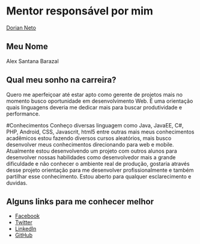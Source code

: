 # Mentor responsável por mim

[Dorian Neto](/profiles/mentors/profiles/dorian_neto.md)

## Meu Nome

Alex Santana Barazal

## Qual meu sonho na carreira?

Quero me aperfeiçoar até estar apto como gerente de projetos mais no momento
busco oportunidade em desenvolvimento Web. É uma orientação quais linguagens
deveria me dedicar mais para buscar produtividade e performance.

#Conhecimentos
Conheço diversas linguagem como Java, JavaEE, C#, PHP, Android, CSS, Javascrit, html5 entre outras mais meus conhecimentos acadêmicos estou fazendo diversos cursos aleatórios, mais busco desenvolver meus conhecimentos direcionando para web e mobile.
Atualmente estou desenvolvendo um projeto com outros alunos para desenvolver nossas habilidades como desenvolvedor mais a grande dificuldade e não conhecer o ambiente real de produção, gostaria através desse projeto orientação para me desenvolver profissionalmente e também partilhar esse conhecimento.
Estou aberto para qualquer esclarecimento e duvidas.

## Alguns links para me conhecer melhor

- [Facebook](https://www.facebook.com/alex.santanabarazal)<br/>
- [Twitter](https://twitter.com/_LastResort)<br/>
- [LinkedIn](https://br.linkedin.com/in/alex-santana-barazal-0938a821)<br/>
- [GitHub](https://github.com/AlexBarazal)<br/>
